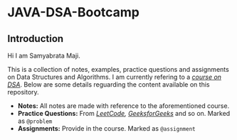 # JAVA-DSA-Bootcamp
## Introduction

Hi I am Samyabrata Maji.

This is a collection of notes, examples, practice questions and assignments on Data Structures and Algorithms. I am currently refering to a *[course on DSA](https://coursera.org/share/d8124fd791622db91dba4e4bd9c612fd)*. Below are some details reguarding the content available on this repository.

- **Notes:**  All notes are made with reference to the aforementioned course.
- **Practice Questions:** From *[LeetCode](https://leetcode.com), [GeeksforGeeks](https://geeksforgeeks.org)* and so on. Marked as `@problem`
- **Assignments:**  Provide in the course. Marked as `@assignment`